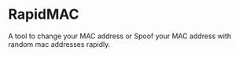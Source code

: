 # RapidMAC
A tool to change your MAC address or Spoof your MAC address with random mac addresses rapidly.
